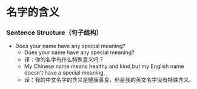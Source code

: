 # 名字的含义

### Sentence Structure（句子结构）

- Does your name have any special meaning?
  - Does your name have any special meaning?
  - 译：你的名字有什么特殊意义吗？
  - My Chinese name means healthy and kind,but my English name doesn't have a special meaning.
  - 译：我的中文名字的含义是健康善良，但是我的英文名字没有特殊含义。
